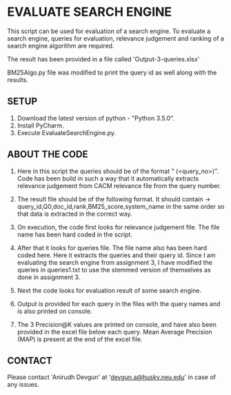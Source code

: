 # EVALUATE SEARCH ENGINE


This script can be used for evaluation of a search engine. To evaluate a search engine, queries for evaluation, relevance judgement and ranking of a search engine algorithm are required.

The result has been provided in a file called 'Output-3-queries.xlsx'

BM25Algo.py file was modified to print the query id as well along with the results.

## SETUP

1. Download the latest version of python - "Python 3.5.0".
2. Install PyCharm.
3. Execute EvaluateSearchEngine.py. 

## ABOUT THE CODE

1. Here in this script the queries should be of the format "<query> (<query_no>)". Code has been build in such a way that it automatically extracts relevance judgement from CACM relevance file from the query number.

2. The result file should be of the following format. It should contain -> query_id,Q0,doc_id,rank,BM25_score,system_name in the same order so that data is extracted in the correct way.

3. On execution, the code first looks for relevance judgement file. The file name has been hard coded in the script.

4. After that it looks for queries file. The file name also has been hard coded here. Here it extracts the queries and their query id. Since I am evaluating the search engine from assignment 3, I have modified the queries in queries1.txt to use the stemmed version of themselves as done in assignment 3.

5. Next the code looks for evaluation result of some search engine. 

6. Output is provided for each query in the files with the query names and is also printed on console.

7. The 3 Precision@K values are printed on console, and have also been provided in the excel file below each query. Mean Average Precision (MAP) is present at the end of the excel file.

## CONTACT

Please contact 'Anirudh Devgun' at 'devgun.a@husky.neu.edu' in case of any issues.